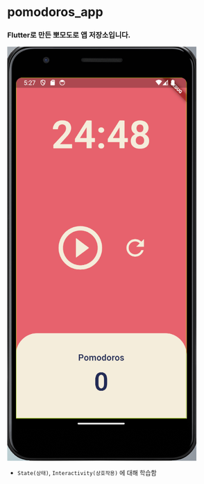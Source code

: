 # pomodoros_app

### Flutter로 만든 뽀모도로 앱 저장소입니다.

![alt text](image.png)

- `State(상태)`, `Interactivity(상호작용)` 에 대해 학습함
